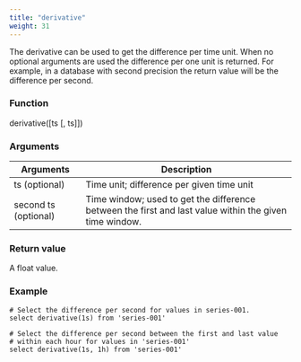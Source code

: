 ```yaml
---
title: "derivative"
weight: 31
---
```


The derivative can be used to get the difference per time unit. When no optional arguments
are used the difference per one unit is returned. For example, in a database with second
precision the return value will be the difference per second.

### Function

   derivative([ts [, ts]])

### Arguments

 Arguments   | Description
 ----------- | -----------
 ts (optional) | Time unit; difference per given time unit
 second ts (optional) | Time window; used to get the difference between the first and last value within the given time window.

### Return value

A float value.

### Example

    # Select the difference per second for values in series-001.
    select derivative(1s) from 'series-001'

    # Select the difference per second between the first and last value
    # within each hour for values in 'series-001'
    select derivative(1s, 1h) from 'series-001'

